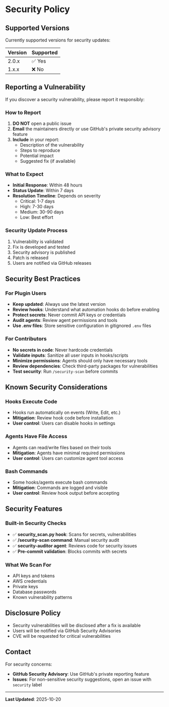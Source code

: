 # Security Policy

## Supported Versions

Currently supported versions for security updates:

| Version | Supported          |
| ------- | ------------------ |
| 2.0.x   | ✅ Yes             |
| 1.x.x   | ❌ No              |

## Reporting a Vulnerability

If you discover a security vulnerability, please report it responsibly:

### How to Report

1. **DO NOT** open a public issue
2. **Email** the maintainers directly or use GitHub's private security advisory feature
3. **Include** in your report:
   - Description of the vulnerability
   - Steps to reproduce
   - Potential impact
   - Suggested fix (if available)

### What to Expect

- **Initial Response**: Within 48 hours
- **Status Update**: Within 7 days
- **Resolution Timeline**: Depends on severity
  - Critical: 1-7 days
  - High: 7-30 days
  - Medium: 30-90 days
  - Low: Best effort

### Security Update Process

1. Vulnerability is validated
2. Fix is developed and tested
3. Security advisory is published
4. Patch is released
5. Users are notified via GitHub releases

## Security Best Practices

### For Plugin Users

- **Keep updated**: Always use the latest version
- **Review hooks**: Understand what automation hooks do before enabling
- **Protect secrets**: Never commit API keys or credentials
- **Audit agents**: Review agent permissions and tools
- **Use .env files**: Store sensitive configuration in gitignored `.env` files

### For Contributors

- **No secrets in code**: Never hardcode credentials
- **Validate inputs**: Sanitize all user inputs in hooks/scripts
- **Minimize permissions**: Agents should only have necessary tools
- **Review dependencies**: Check third-party packages for vulnerabilities
- **Test security**: Run `/security-scan` before commits

## Known Security Considerations

### Hooks Execute Code

- Hooks run automatically on events (Write, Edit, etc.)
- **Mitigation**: Review hook code before installation
- **User control**: Users can disable hooks in settings

### Agents Have File Access

- Agents can read/write files based on their tools
- **Mitigation**: Agents have minimal required permissions
- **User control**: Users can customize agent tool access

### Bash Commands

- Some hooks/agents execute bash commands
- **Mitigation**: Commands are logged and visible
- **User control**: Review hook output before accepting

## Security Features

### Built-in Security Checks

- ✅ **security_scan.py hook**: Scans for secrets, vulnerabilities
- ✅ **/security-scan command**: Manual security audit
- ✅ **security-auditor agent**: Reviews code for security issues
- ✅ **Pre-commit validation**: Blocks commits with secrets

### What We Scan For

- API keys and tokens
- AWS credentials
- Private keys
- Database passwords
- Known vulnerability patterns

## Disclosure Policy

- Security vulnerabilities will be disclosed after a fix is available
- Users will be notified via GitHub Security Advisories
- CVE will be requested for critical vulnerabilities

## Contact

For security concerns:
- **GitHub Security Advisory**: Use GitHub's private reporting feature
- **Issues**: For non-sensitive security suggestions, open an issue with `security` label

---

**Last Updated**: 2025-10-20
